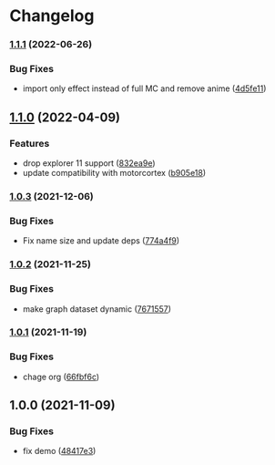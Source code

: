# Changelog

### [1.1.1](https://github.com/kissmybutton/motorcortex-cv/compare/v1.1.0...v1.1.1) (2022-06-26)


### Bug Fixes

* import only effect instead of full MC and remove anime ([4d5fe11](https://github.com/kissmybutton/motorcortex-cv/commit/4d5fe111807d4fc34469a6e19c0250aed9c2396c))

## [1.1.0](https://github.com/kissmybutton/motorcortex-cv/compare/v1.0.3...v1.1.0) (2022-04-09)


### Features

* drop explorer 11 support ([832ea9e](https://github.com/kissmybutton/motorcortex-cv/commit/832ea9ed4ea87886da8bb2f1237a16a6c808135e))
* update compatibility with motorcortex ([b905e18](https://github.com/kissmybutton/motorcortex-cv/commit/b905e1816a8ce2ee7d467d11a3da2e33ca814fd8))

### [1.0.3](https://www.github.com/kissmybutton/motorcortex-cv/compare/v1.0.2...v1.0.3) (2021-12-06)


### Bug Fixes

* Fix name size and update deps ([774a4f9](https://www.github.com/kissmybutton/motorcortex-cv/commit/774a4f91b00928054dc49907cde1f4018dfc9515))

### [1.0.2](https://www.github.com/kissmybutton/motorcortex-cv/compare/v1.0.1...v1.0.2) (2021-11-25)


### Bug Fixes

* make graph dataset dynamic ([7671557](https://www.github.com/kissmybutton/motorcortex-cv/commit/7671557fd5ffa930600accbd023a7eb7029046be))

### [1.0.1](https://www.github.com/kissmybutton/motorcortex-cv/compare/v1.0.0...v1.0.1) (2021-11-19)


### Bug Fixes

* chage org ([66fbf6c](https://www.github.com/kissmybutton/motorcortex-cv/commit/66fbf6c14de3395618bc6d98199188755d2cf2ab))

## 1.0.0 (2021-11-09)


### Bug Fixes

* fix demo ([48417e3](https://www.github.com/kissmybutton/motorcortex-cv/commit/48417e307f0db9db27ef7da41e9779f5b59e1268))
